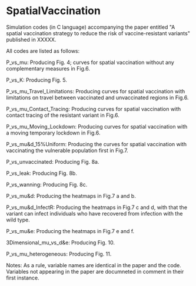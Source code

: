 # SpatialVaccination

Simulation codes (in C language) accompanying the paper entitled "A spatial vaccination strategy to reduce the risk of vaccine-resistant variants" published in XXXXX.

All codes are listed as follows: 

P_vs_mu: Producing Fig. 4; curves for spatial vaccination without any complementary measures in Fig.6.  
             
P_vs_K: Producing Fig. 5.

P_vs_mu_Travel_Limitations: Producing curves for spatial vaccination with limitations on travel between vaccinated and unvaccinated regions in Fig.6.  

P_vs_mu_Contact_Tracing: Producing curves for spatial vaccination with contact tracing of the resistant variant in Fig.6.

P_vs_mu_Moving_Lockdown: Producing curves for spatial vaccination with a moving temporary lockdown in Fig.6.

P_vs_mu&d_15%Uniform: Producing the curves for spatial vaccination with vaccinating the vulnerable population first in Fig.7.

P_vs_unvaccinated: Producing Fig. 8a.

P_vs_leak: Producing Fig. 8b.

P_vs_wanning: Producing Fig. 8c.

P_vs_mu&d: Producing the heatmaps in Fig.7 a and b.

P_vs_mu&d_InfectR: Producing the heatmaps in Fig.7 c and d, with that the variant can infect individuals who have recovered from infection with the wild type. 

P_vs_mu&e: Producing the heatmaps in Fig.7 e and f.

3Dimensional_mu_vs_d&e: Producing Fig. 10.

P_vs_mu_heterogeneous: Producing Fig. 11.

Notes:
As a rule, variable names are identical in the paper and the code. Variables not
appearing in the paper are documneted in comment in their first instance.
